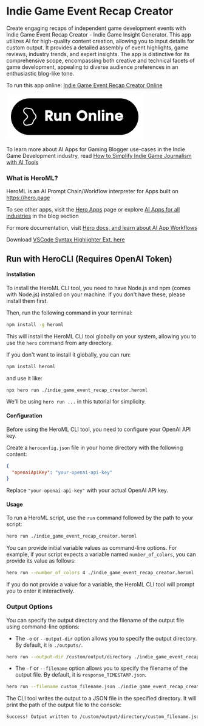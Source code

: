# Indie Game Event Recap Creator

Create engaging recaps of independent game development events with Indie Game Event Recap Creator - Indie Game Insight Generator. This app utilizes AI for high-quality content creation, allowing you to input details for custom output. It provides a detailed assembly of event highlights, game reviews, industry trends, and expert insights. The app is distinctive for its comprehensive scope, encompassing both creative and technical facets of game development, appealing to diverse audience preferences in an enthusiastic blog-like tone.

To run this app online: [Indie Game Event Recap Creator Online](https://hero.page/app/indie-game-event-recap-creator-indie-game-insight-generator/lzguFyF0gQwWkL8HU9c8)

[![Run Indie Game Event Recap Creator Online](/assets/run.svg)](https://hero.page/app/indie-game-event-recap-creator-indie-game-insight-generator/lzguFyF0gQwWkL8HU9c8)

To learn more about AI Apps for Gaming Blogger use-cases in the Indie Game Development industry, read [How to Simplify Indie Game Journalism with AI Tools](https://hero.page/blog/ai/indie-game-development/how-to-simplify-indie-game-journalism-with-ai-tools/170996)

### What is HeroML?
HeroML is an AI Prompt Chain/Workflow interpreter for Apps built on https://hero.page 

To see other apps, visit the [Hero Apps](https://hero.page/apps) page or explore [AI Apps for all industries](https://hero.page/blog) in the blog section

For more documentation, visit [Hero docs, and learn about AI App Workflows](https://hero.page/tutorials/introduction-to-heroml)

Download [VSCode Syntax Highlighter Ext. here](https://marketplace.visualstudio.com/items?itemName=hero-page.heroml)

## Run with HeroCLI (Requires OpenAI Token)

#### Installation

To install the HeroML CLI tool, you need to have Node.js and npm (comes with Node.js) installed on your machine. If you don't have these, please install them first. 

Then, run the following command in your terminal:

```bash
npm install -g heroml
```

This will install the HeroML CLI tool globally on your system, allowing you to use the `hero` command from any directory.

If you don't want to install it globally, you can run:

```bash
npm install heroml
```

and use it like:

```bash
npx hero run ./indie_game_event_recap_creator.heroml
```

We'll be using `hero run ...` in this tutorial for simplicity.

#### Configuration

Before using the HeroML CLI tool, you need to configure your OpenAI API key. 

Create a `heroconfig.json` file in your home directory with the following content:

```json
{
  "openaiApiKey": "your-openai-api-key"
}
```

Replace `"your-openai-api-key"` with your actual OpenAI API key.

#### Usage

To run a HeroML script, use the `run` command followed by the path to your script:

```bash
hero run ./indie_game_event_recap_creator.heroml
```

You can provide initial variable values as command-line options. For example, if your script expects a variable named `number_of_colors`, you can provide its value as follows:

```bash
hero run --number_of_colors 4 ./indie_game_event_recap_creator.heroml
```

If you do not provide a value for a variable, the HeroML CLI tool will prompt you to enter it interactively.

### Output Options

You can specify the output directory and the filename of the output file using command-line options:

- The `-o` or `--output-dir` option allows you to specify the output directory. By default, it is `./outputs/`.

```bash
hero run --output-dir /custom/output/directory ./indie_game_event_recap_creator.heroml
```

- The `-f` or `--filename` option allows you to specify the filename of the output file. By default, it is `response_TIMESTAMP.json`.

```bash
hero run --filename custom_filename.json ./indie_game_event_recap_creator.heroml
```

The CLI tool writes the output to a JSON file in the specified directory. It will print the path of the output file to the console:

```bash
Success! Output written to /custom/output/directory/custom_filename.json
```

